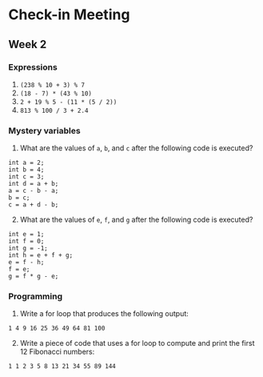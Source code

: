# Check-in Meeting
## Week 2

### Expressions
  1. `(238 % 10 + 3) % 7`	
  2. `(18 - 7) * (43 % 10)`	
  3. `2 + 19 % 5 - (11 * (5 / 2))`	
  4. `813 % 100 / 3 + 2.4`	

### Mystery variables
1. What are the values of `a`, `b`, and `c` after the following code is executed?
  ```
  int a = 2;
  int b = 4;
  int c = 3;
  int d = a + b;
  a = c - b - a;
  b = c;
  c = a + d - b;
  ```

2. What are the values of `e`, `f`, and `g` after the following code is executed?
  ```
  int e = 1;
  int f = 0;
  int g = -1;
  int h = e + f + g;
  e = f - h;
  f = e;
  g = f * g - e;
  ```

### Programming
1. Write a for loop that produces the following output:

  `1 4 9 16 25 36 49 64 81 100`

2. Write a piece of code that uses a for loop to compute and print the first 12 Fibonacci numbers:

  `1 1 2 3 5 8 13 21 34 55 89 144`
